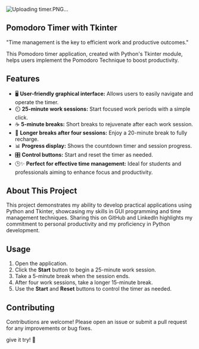 ![Uploading timer.PNG…]()

## Pomodoro Timer with Tkinter

"Time management is the key to efficient work and productive outcomes."

 This Pomodoro timer application, created with Python's Tkinter module, helps users implement the Pomodoro Technique to boost productivity. 

## Features

- 🖥️ **User-friendly graphical interface:** Allows users to easily navigate and operate the timer.
- ⏲️ **25-minute work sessions:** Start focused work periods with a simple click.
- ☕ **5-minute breaks:** Short breaks to rejuvenate after each work session.
- 🔁 **Longer breaks after four sessions:** Enjoy a 20-minute break to fully recharge.
- 📊 **Progress display:** Shows the countdown timer and session progress.
- 🎛️ **Control buttons:** Start and reset the timer as needed.
- 🕒✨ **Perfect for effective time management:** Ideal for students and professionals aiming to enhance focus and productivity.

## About This Project

This project demonstrates my ability to develop practical applications using Python and Tkinter, showcasing my skills in GUI programming and time management techniques. Sharing this on GitHub and LinkedIn highlights my commitment to personal productivity and my proficiency in Python development.

## Usage

1. Open the application.
2. Click the **Start** button to begin a 25-minute work session.
3. Take a 5-minute break when the session ends.
4. After four work sessions, take a longer 15-minute break.
5. Use the **Start** and **Reset** buttons to control the timer as needed.

## Contributing

Contributions are welcome! Please open an issue or submit a pull request for any improvements or bug fixes.


give it try! 🤩

